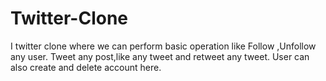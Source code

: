 # Twitter-Clone
 I twitter clone where we can perform basic operation like Follow ,Unfollow any user.
 Tweet any post,like any tweet and retweet any tweet.
 User can also create and delete account here.
